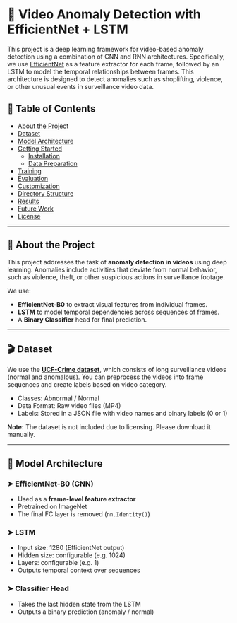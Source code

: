 # 🎥 Video Anomaly Detection with EfficientNet + LSTM

This project is a deep learning framework for video-based anomaly detection using a combination of CNN and RNN architectures. Specifically, we use [EfficientNet](https://arxiv.org/abs/1905.11946) as a feature extractor for each frame, followed by an LSTM to model the temporal relationships between frames. This architecture is designed to detect anomalies such as shoplifting, violence, or other unusual events in surveillance video data.

## 📌 Table of Contents

- [About the Project](#about-the-project)
- [Dataset](#dataset)
- [Model Architecture](#model-architecture)
- [Getting Started](#getting-started)
  - [Installation](#installation)
  - [Data Preparation](#data-preparation)
- [Training](#training)
- [Evaluation](#evaluation)
- [Customization](#customization)
- [Directory Structure](#directory-structure)
- [Results](#results)
- [Future Work](#future-work)
- [License](#license)

---

## 📖 About the Project

This project addresses the task of **anomaly detection in videos** using deep learning. Anomalies include activities that deviate from normal behavior, such as violence, theft, or other suspicious actions in surveillance footage.

We use:
- **EfficientNet-B0** to extract visual features from individual frames.
- **LSTM** to model temporal dependencies across sequences of frames.
- A **Binary Classifier** head for final prediction.

---

## 🎬 Dataset

We use the **[UCF-Crime dataset](http://crcv.ucf.edu/projects/real-world/)**, which consists of long surveillance videos (normal and anomalous). You can preprocess the videos into frame sequences and create labels based on video category.

- Classes: Abnormal / Normal
- Data Format: Raw video files (MP4)
- Labels: Stored in a JSON file with video names and binary labels (0 or 1)

**Note:** The dataset is not included due to licensing. Please download it manually.

---

## 🧠 Model Architecture

### ➤ EfficientNet-B0 (CNN)
- Used as a **frame-level feature extractor**
- Pretrained on ImageNet
- The final FC layer is removed (`nn.Identity()`)

### ➤ LSTM
- Input size: 1280 (EfficientNet output)
- Hidden size: configurable (e.g. 1024)
- Layers: configurable (e.g. 1)
- Outputs temporal context over sequences

### ➤ Classifier Head
- Takes the last hidden state from the LSTM
- Outputs a binary prediction (anomaly / normal)
